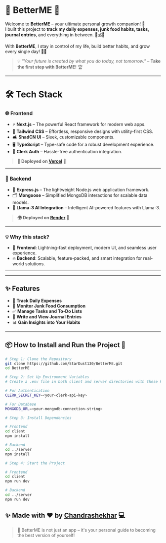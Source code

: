 # 🌟 **BetterME** 🌟  

Welcome to **BetterME** – your ultimate personal growth companion! 🚀  
I built this project to **track my daily expenses, junk food habits, tasks, journal entries**, and everything in between. 📝💰🍔  

With **BetterME**, I stay in control of my life, build better habits, and grow every single day! 🌱✨  

> 💡 *"Your future is created by what you do today, not tomorrow."* – **Take the first step with BetterME!** 🏆  

---


# 🛠️ **Tech Stack**

### 🌐 **Frontend**  
- ⚡ **Next.js** – The powerful React framework for modern web apps.  
- 🎨 **Tailwind CSS** – Effortless, responsive designs with utility-first CSS.  
- 🛋️ **ShadCN UI** – Sleek, customizable components.  
- 🖥️ **TypeScript** – Type-safe code for a robust development experience.  
- 🔐 **Clerk Auth** – Hassle-free authentication integration.  

> **🌟 Deployed on [Vercel](https://vercel.com) 🚀**  

---

### 🔧 **Backend**  
- 🚀 **Express.js** – The lightweight Node.js web application framework.  
- 🗂️ **Mongoose** – Simplified MongoDB interactions for scalable data models.  
- 🧠 **Llama-3 AI Integration** – Intelligent AI-powered features with Llama-3.  

> **🌍 Deployed on [Render](https://render.com) 🌟**  

---

### 💡 **Why this stack?**  
- 🌈 **Frontend**: Lightning-fast deployment, modern UI, and seamless user experience.  
- 🔥 **Backend**: Scalable, feature-packed, and smart integration for real-world solutions.  

---


---

## ✨ **Features**  
- 💸 **Track Daily Expenses**  
- 🍕 **Monitor Junk Food Consumption**  
- ✅ **Manage Tasks and To-Do Lists**  
- 📔 **Write and View Journal Entries**  
- 📊 **Gain Insights into Your Habits**  

---

## 📦 **How to Install and Run the Project** 🚀  

```bash  
# Step 1: Clone the Repository  
git clone https://github.com/StarDust130/BetterME.git  
cd BetterME  

# Step 2: Set Up Environment Variables  
# Create a .env file in both client and server directories with these keys:  

# For Authentication  
CLERK_SECRET_KEY=<your-clerk-api-key>  

# For Database  
MONGODB_URL=<your-mongodb-connection-string>  

# Step 3: Install Dependencies  

# Frontend  
cd client  
npm install  

# Backend  
cd ../server  
npm install  

# Step 4: Start the Project  

# Frontend  
cd client  
npm run dev  

# Backend  
cd ../server  
npm run dev
```
✨ Made with ❤️ by [Chandrashekhar](https://github.com/StarDust130) 💻  
---
>  🎯 BetterME is not just an app – it's your personal guide to becoming the best version of yourself!
